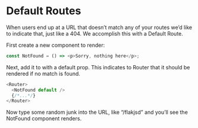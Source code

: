 # Default Routes

When users end up at a URL that doesn’t match any of your routes we’d like to indicate that, just like a 404. We accomplish this with a Default Route.

First create a new component to render:

```javascript
const NotFound = () => <p>Sorry, nothing here</p>;
```

Next, add it to <Router> with a default prop. This indicates to Router that it should be rendered if no match is found.

```javascript
<Router>
  <NotFound default />
  {/*...*/}
</Router>
```

Now type some random junk into the URL, like “/flakjsd” and you’ll see the NotFound component renders.
